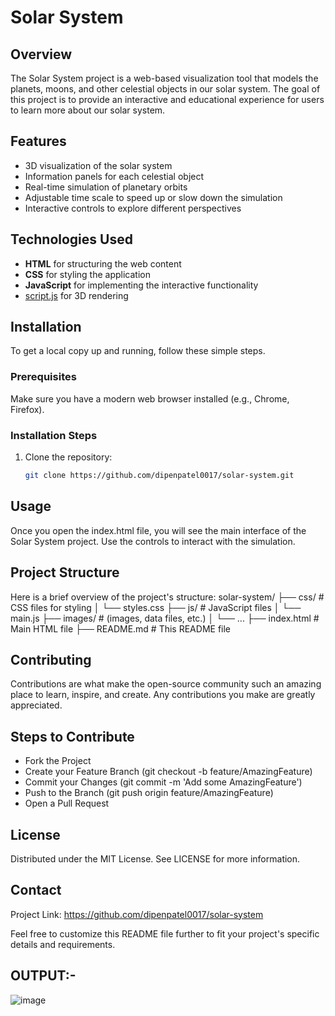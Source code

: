 # Solar System

## Overview
The Solar System project is a web-based visualization tool that models the planets, moons, and other celestial objects in our solar system. The goal of this project is to provide an interactive and educational experience for users to learn more about our solar system.

## Features
- 3D visualization of the solar system
- Information panels for each celestial object
- Real-time simulation of planetary orbits
- Adjustable time scale to speed up or slow down the simulation
- Interactive controls to explore different perspectives

## Technologies Used
- **HTML** for structuring the web content
- **CSS** for styling the application
- **JavaScript** for implementing the interactive functionality
- [script.js](https://scriptjs.org/) for 3D rendering
  

## Installation
To get a local copy up and running, follow these simple steps.

### Prerequisites
Make sure you have a modern web browser installed (e.g., Chrome, Firefox).

### Installation Steps
1. Clone the repository:
   ```sh
   git clone https://github.com/dipenpatel0017/solar-system.git

## Usage
Once you open the index.html file, you will see the main interface of the Solar System project. Use the controls to interact with the simulation.

## Project Structure
Here is a brief overview of the project's structure:
solar-system/
├── css/                # CSS files for styling
│   └── styles.css
├── js/                 # JavaScript files
│   └── main.js
├── images/             # (images, data files, etc.)
│   └── ...
├── index.html          # Main HTML file
├── README.md           # This README file

## Contributing
Contributions are what make the open-source community such an amazing place to learn, inspire, and create. Any contributions you make are greatly appreciated.

## Steps to Contribute
- Fork the Project
- Create your Feature Branch (git checkout -b feature/AmazingFeature)
- Commit your Changes (git commit -m 'Add some AmazingFeature')
- Push to the Branch (git push origin feature/AmazingFeature)
- Open a Pull Request

## License
Distributed under the MIT License. See LICENSE for more information.

## Contact
Project Link: https://github.com/dipenpatel0017/solar-system

Feel free to customize this README file further to fit your project's specific details and requirements.

 ## OUTPUT:-

 ![image](https://github.com/dipenpatel0017/Solar-System/assets/154975783/67cdb13f-da46-4df1-b671-0a615c7d4fa9)


